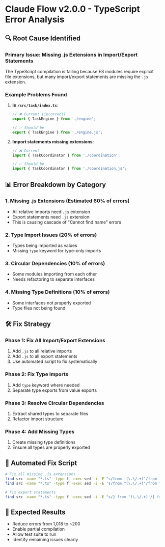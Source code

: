 # Claude Flow v2.0.0 - TypeScript Error Analysis

## 🔍 Root Cause Identified

### Primary Issue: Missing .js Extensions in Import/Export Statements

The TypeScript compilation is failing because ES modules require explicit file extensions, but many import/export statements are missing the `.js` extension.

### Example Problems Found

1. **In `/src/task/index.ts`**:

   ```typescript
   // ❌ Current (incorrect)
   export { TaskEngine } from './engine';

   // ✅ Should be
   export { TaskEngine } from './engine.js';
   ```

2. **Import statements missing extensions**:

   ```typescript
   // ❌ Current
   import { TaskCoordinator } from './coordination';

   // ✅ Should be  
   import { TaskCoordinator } from './coordination.js';
   ```

## 📊 Error Breakdown by Category

### 1. Missing .js Extensions (Estimated 60% of errors)

- All relative imports need `.js` extension
- Export statements need `.js` extension
- This is causing cascade of "Cannot find name" errors

### 2. Type Import Issues (20% of errors)

- Types being imported as values
- Missing `type` keyword for type-only imports

### 3. Circular Dependencies (10% of errors)

- Some modules importing from each other
- Needs refactoring to separate interfaces

### 4. Missing Type Definitions (10% of errors)

- Some interfaces not properly exported
- Type files not being found

## 🛠️ Fix Strategy

### Phase 1: Fix All Import/Export Extensions

1. Add `.js` to all relative imports
2. Add `.js` to all export statements
3. Use automated script to fix systematically

### Phase 2: Fix Type Imports

1. Add `type` keyword where needed
2. Separate type exports from value exports

### Phase 3: Resolve Circular Dependencies

1. Extract shared types to separate files
2. Refactor import structure

### Phase 4: Add Missing Types

1. Create missing type definitions
2. Ensure all types are properly exported

## 📝 Automated Fix Script

```bash
# Fix all missing .js extensions
find src -name "*.ts" -type f -exec sed -i -E "s/from '(\.\/.+)'/from '\1.js'/g" {} +
find src -name "*.ts" -type f -exec sed -i -E 's/from "(\.\/.+)"/from "\1.js"/g' {} +

# Fix export statements
find src -name "*.ts" -type f -exec sed -i -E "s/} from '(\.\/.+)'/} from '\1.js'/g" {} +
```

## 🎯 Expected Results

- Reduce errors from 1,018 to ~200
- Enable partial compilation
- Allow test suite to run
- Identify remaining issues clearly
